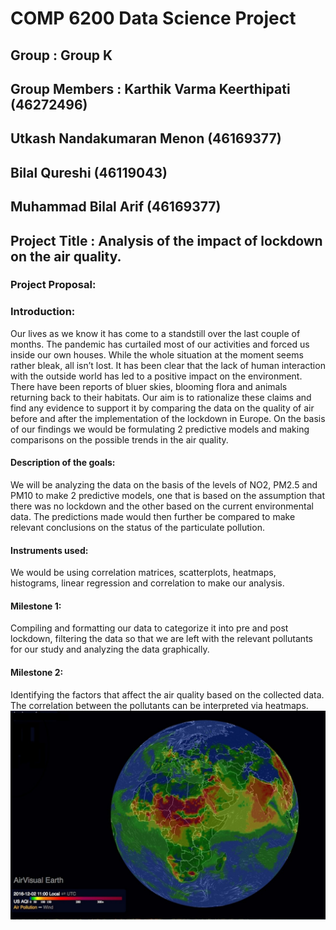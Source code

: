 # COMP 6200 Data Science Project

## Group : Group K 
## Group Members : Karthik Varma Keerthipati (46272496)
##                                Utkash  Nandakumaran Menon (46169377)       
##                                Bilal Qureshi (46119043)
##                                Muhammad Bilal Arif (46169377)
## Project Title : Analysis of the impact of lockdown on the air quality.

### Project Proposal:
### Introduction: 
   Our lives as we know it has come to a standstill over the last couple of months. The pandemic has curtailed most of our activities and forced us inside our own houses. While the whole situation at the moment seems rather bleak, all isn’t lost. It has been clear that the lack of human interaction with the outside world has led to a positive impact on the environment. There have been reports of bluer skies, blooming flora and animals returning back to their habitats. 
   Our aim is to rationalize these claims and find any evidence to support it by comparing the data on the quality of air before and after the implementation of the lockdown in Europe. On the basis of our findings we would be formulating 2 predictive models and making comparisons on the possible trends in the air quality.

#### Description of the goals:
   We will be analyzing the data on the basis of the levels of NO2, PM2.5 and PM10 to make 2 predictive models, one that is based on the assumption that there was no lockdown and the other based on the current environmental data. The predictions made would then further be compared to make relevant conclusions on the status of the particulate pollution.

#### Instruments used:
   We would be using correlation matrices, scatterplots, heatmaps, histograms, linear regression and correlation to make our analysis.

#### Milestone 1:
   Compiling and formatting our data to categorize it into pre and post lockdown, filtering the data so that we are left with the relevant pollutants for our study and analyzing the data graphically.

#### Milestone 2:
   Identifying the factors that affect the air quality based on the collected data. The correlation between the pollutants can be interpreted via heatmaps.
<img src="/files/projectproposal.jpeg" />